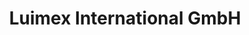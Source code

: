 ---
title: "Luimex International GmbH"
url: /pfaffenhofen-a-d-ilm/luimex-international-gmbh/
shop: Autohaus
---